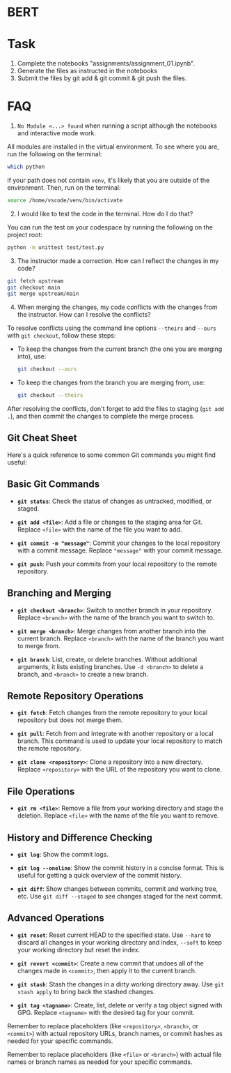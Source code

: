 # BERT

# Task

1. Complete the notebooks "assignments/assignment_01.ipynb".
2. Generate the files as instructed in the notebooks
3. Submit the files by git add & git commit & git push the files.

# FAQ

1. `No Module <...> found` when running a script although the notebooks and interactive mode work.

All modules are installed in the virtual environment. To see where you are, run the following on the terminal:
```bash
which python
```
if your path does not contain `venv`, it's likely that you are outside of the environment. Then, run on the terminal:
```bash
source /home/vscode/venv/bin/activate
```

2. I would like to test the code in the terminal. How do I do that?

You can run the test on your codespace by running the following on the project root:
```bash
python -m unittest test/test.py
```

3. The instructor made a correction. How can I reflect the changes in my code?

```bash
git fetch upstream
git checkout main
git merge upstream/main
```

4. When merging the changes, my code conflicts with the changes from the instructor. How can I resolve the conflicts?

To resolve conflicts using the command line options `--theirs` and `--ours` with `git checkout`, follow these steps:

- To keep the changes from the current branch (the one you are merging into), use:
  ```bash
  git checkout --ours
  ```
- To keep the changes from the branch you are merging from, use:
  ```bash
  git checkout --theirs
  ```
After resolving the conflicts, don't forget to add the files to staging (`git add .`), and then commit the changes to complete the merge process.


## Git Cheat Sheet

Here's a quick reference to some common Git commands you might find useful:

## Basic Git Commands

- **`git status`**: Check the status of changes as untracked, modified, or staged.

- **`git add <file>`**: Add a file or changes to the staging area for Git. Replace `<file>` with the name of the file you want to add.

- **`git commit -m "message"`**: Commit your changes to the local repository with a commit message. Replace `"message"` with your commit message.

- **`git push`**: Push your commits from your local repository to the remote repository.

## Branching and Merging

- **`git checkout <branch>`**: Switch to another branch in your repository. Replace `<branch>` with the name of the branch you want to switch to.

- **`git merge <branch>`**: Merge changes from another branch into the current branch. Replace `<branch>` with the name of the branch you want to merge from.

- **`git branch`**: List, create, or delete branches. Without additional arguments, it lists existing branches. Use `-d <branch>` to delete a branch, and `<branch>` to create a new branch.

## Remote Repository Operations

- **`git fetch`**: Fetch changes from the remote repository to your local repository but does not merge them.

- **`git pull`**: Fetch from and integrate with another repository or a local branch. This command is used to update your local repository to match the remote repository.

- **`git clone <repository>`**: Clone a repository into a new directory. Replace `<repository>` with the URL of the repository you want to clone.

## File Operations

- **`git rm <file>`**: Remove a file from your working directory and stage the deletion. Replace `<file>` with the name of the file you want to remove.

## History and Difference Checking

- **`git log`**: Show the commit logs.

- **`git log --oneline`**: Show the commit history in a concise format. This is useful for getting a quick overview of the commit history.

- **`git diff`**: Show changes between commits, commit and working tree, etc. Use `git diff --staged` to see changes staged for the next commit.

## Advanced Operations

- **`git reset`**: Reset current HEAD to the specified state. Use `--hard` to discard all changes in your working directory and index, `--soft` to keep your working directory but reset the index.

- **`git revert <commit>`**: Create a new commit that undoes all of the changes made in `<commit>`, then apply it to the current branch.

- **`git stash`**: Stash the changes in a dirty working directory away. Use `git stash apply` to bring back the stashed changes.

- **`git tag <tagname>`**: Create, list, delete or verify a tag object signed with GPG. Replace `<tagname>` with the desired tag for your commit.

Remember to replace placeholders (like `<repository>`, `<branch>`, or `<commit>`) with actual repository URLs, branch names, or commit hashes as needed for your specific commands.


Remember to replace placeholders (like `<file>` or `<branch>`) with actual file names or branch names as needed for your specific commands.


